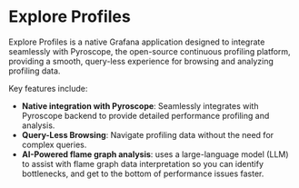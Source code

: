 <!-- This README file is the one that is displayed on grafana.com website and inside Grafana instances -->

# Explore Profiles

Explore Profiles is a native Grafana application designed to integrate seamlessly with Pyroscope, the open-source continuous profiling platform, providing a smooth, query-less experience for browsing and analyzing profiling data.

Key features include:

* **Native integration with Pyroscope**: Seamlessly integrates with Pyroscope backend to provide detailed performance profiling and analysis.
* **Query-Less Browsing**: Navigate profiling data without the need for complex queries.
* **AI-Powered flame graph analysis**: uses a large-language model (LLM) to assist with flame graph data interpretation so you can identify bottlenecks, and get to the bottom of performance issues faster.